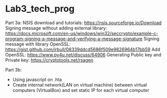 # Lab3_tech_prog
Part 3a:
NSIS download and tutorials: https://nsis.sourceforge.io/Download
Signing message without adding external library: https://docs.microsoft.com/en-us/windows/win32/seccrypto/example-c-program-signing-a-message-and-verifying-a-message-signature
Signing message with library OpenSSL: https://gist.github.com/irbull/08339ddcd5686f509e9826964b17bb59
Add OpenSSL: https://www.py4u.net/discuss/64906
Generating Public key and Private key: https://cryptotools.net/rsagen

Part 3b:
- Using javascript on .hta
- Create internal network(LAN on virtual machine) between virtual computers (VirtualBox) and set static IP for each virtual computer
